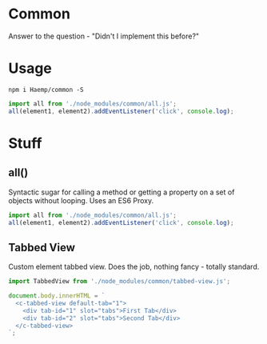 # Common
Answer to the question - "Didn't I implement this before?"

# Usage
```
npm i Haemp/common -S
```

```javascript
import all from './node_modules/common/all.js';
all(element1, element2).addEventListener('click', console.log); 
```

# Stuff

## all()
Syntactic sugar for calling a method or getting a property on a set of objects without looping. Uses an ES6 Proxy.

```javascript
import all from './node_modules/common/all.js';
all(element1, element2).addEventListener('click', console.log);
```


## Tabbed View
Custom element tabbed view. Does the job, nothing fancy - totally standard.

```javascript
import TabbedView from './node_modules/common/tabbed-view.js';

document.body.innerHTML = `
  <c-tabbed-view default-tab="1">
    <div tab-id="1" slot="tabs">First Tab</div>
    <div tab-id="2" slot="tabs">Second Tab</div>
  </c-tabbed-view>
`;
```
